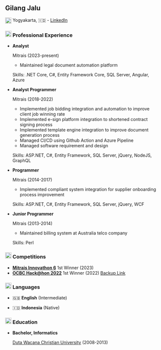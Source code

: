 ## Gilang Jalu
<img src="https://github.com/sigeje/cv/assets/2736623/bebe8e01-f939-40ee-89fc-71a9206b2a4f" height="20" style="vertical-align:middle;" /> Yogyakarta, 🇮🇩 - [LinkedIn](https://www.linkedin.com/in/gilangjalu/)


### <img src="https://github.com/sigeje/cv/assets/2736623/b10607c0-6398-46ea-b1da-7b6a11970169" height="20" /> Professional Experience
- **Analyst**

  Mitrais (2023-present)
  - Maintained legal document automation platform
 
  Skills: .NET Core, C#, Entity Framework Core, SQL Server, Angular, Azure

- **Analyst Programmer**

  Mitrais (2018-2022)
  - Implemented job bidding integration and automation to improve client job winning rate
  - Implemented e-sign platform integration to shortened contract signing process
  - Implemented template engine integration to improve document generation process
  - Managed CI/CD using Github Action and Azure Pipeline
  - Managed software requirement and design
 
  Skills: ASP.NET, C#, Entity Framework, SQL Server, jQuery, NodeJS, GraphQL

- **Programmer**

  Mitrais (2014-2017)
  - Implemented compliant system integration for supplier onboarding process improvement
 
  Skills: ASP.NET, C#, Entity Framework, SQL Server, jQuery, WCF

- **Junior Programmer**

  Mitrais (2013-2014)
  - Maintained billing system at Australia telco company
 
  Skills: Perl


### <img src="https://github.com/sigeje/cv/assets/2736623/073354b9-3264-4b19-b2e3-7f091f95d367" height="20" /> Competitions
- [**Mitrais Innovathon 6**](https://www.mitrais.com/news-updates/celebrating-the-6th-innovathon-recap-of-the-most-electrifying-grand-finale/?utm_campaign=linkedin-news-update-01122023&utm_source=linkedin&utm_medium=social&utm_content=ap_0gfmpmckwn)
  1st Winner (2023)
- [**OCBC Hack@hon 2022**](https://dailysocial.id/post/inilah-tiga-finalis-pemenang-ajang-hackon-2022#google_vignette)
  1st Winner (2022)
  [Backup Link](https://web.archive.org/web/20231202120425/https://dailysocial.id/post/inilah-tiga-finalis-pemenang-ajang-hackon-2022)


### <img src="https://github.com/sigeje/cv/assets/2736623/1e001b11-6662-470a-9f64-93e5657e1861" height="20" /> Languages
- 🇬🇧 **English** (Intermediate)

- 🇮🇩 **Indonesia** (Native)


### <img src="https://github.com/sigeje/cv/assets/2736623/8a1e87f1-f6ee-4bc1-966f-eb2609dac8b3" height="20" /> Education
- **Bachelor, Informatics**

  [Duta Wacana Christian University](https://www.ukdw.ac.id/en/) (2008-2013)
